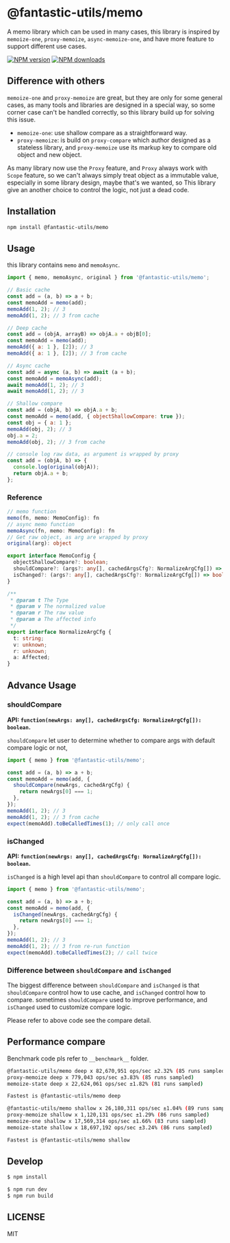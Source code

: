 # @fantastic-utils/memo

A memo library which can be used in many cases, this library is inspired by `memoize-one`, `proxy-memoize`, `async-memoize-one`, and have more feature to support different use cases.

[![NPM version](https://img.shields.io/npm/v/@fantastic-utils/memo.svg?style=flat)](https://npmjs.org/package/@fantastic-utils/memo)
[![NPM downloads](http://img.shields.io/npm/dm/@fantastic-utils/memo.svg?style=flat)](https://npmjs.org/package/@fantastic-utils/memo)

## Difference with others

`memoize-one` and `proxy-memoize` are great, but they are only for some general cases, as many tools and libraries are designed in a special way, so some corner case can't be handled correctly, so this library build up for solving this issue.

- `memoize-one`: use shallow compare as a straightforward way.
- `proxy-memoize`: is build on `proxy-compare` which author designed as a stateless library, and `proxy-memoize` use its markup key to compare old object and new object.

As many library now use the `Proxy` feature, and `Proxy` always work with `Scope` feature, so we can't always simply treat object as a immutable value, especially in some library design, maybe that's we wanted, so This library give an another choice to control the logic, not just a dead code.

## Installation

```bash
npm install @fantastic-utils/memo

```

## Usage

this library contains `memo` and `memoAsync`.

```javascript
import { memo, memoAsync, original } from '@fantastic-utils/memo';

// Basic cache
const add = (a, b) => a + b;
const memoAdd = memo(add);
memoAdd(1, 2); // 3
memoAdd(1, 2); // 3 from cache

// Deep cache
const add = (objA, arrayB) => objA.a + objB[0];
const memoAdd = memo(add);
memoAdd({ a: 1 }, [2]); // 3
memoAdd({ a: 1 }, [2]); // 3 from cache

// Async cache
const add = async (a, b) => await (a + b);
const memoAdd = memoAsync(add);
await memoAdd(1, 2); // 3
await memoAdd(1, 2); // 3

// Shallow compare
const add = (objA, b) => objA.a + b;
const memoAdd = memo(add, { objectShallowCompare: true });
const obj = { a: 1 };
memoAdd(obj, 2); // 3
obj.a = 2;
memoAdd(obj, 2); // 3 from cache

// console log raw data, as argument is wrapped by proxy
const add = (objA, b) => {
  console.log(original(objA));
  return objA.a + b;
};
```

### Reference

```ts
// memo function
memo(fn, memo: MemoConfig): fn
// async memo function
memoAsync(fn, memo: MemoConfig): fn
// Get raw object, as arg are wrapped by proxy
original(arg): object
```

```ts
export interface MemoConfig {
  objectShallowCompare?: boolean;
  shouldCompare?: (args?: any[], cachedArgsCfg?: NormalizeArgCfg[]) => boolean;
  isChanged?: (args?: any[], cachedArgsCfg?: NormalizeArgCfg[]) => boolean;
}

/**
 * @param t The Type
 * @param v The normalized value
 * @param r The raw value
 * @param a The affected info
 */
export interface NormalizeArgCfg {
  t: string;
  v: unknown;
  r: unknown;
  a: Affected;
}
```

## Advance Usage

### shouldCompare

**API: `function(newArgs: any[], cachedArgsCfg: NormalizeArgCfg[]): boolean`.**

`shouldCompare` let user to determine whether to compare args with default compare logic or not,

```javascript
import { memo } from '@fantastic-utils/memo';

const add = (a, b) => a + b;
const memoAdd = memo(add, {
  shouldCompare(newArgs, cachedArgCfg) {
    return newArgs[0] === 1;
  },
});
memoAdd(1, 2); // 3
memoAdd(1, 2); // 3 from cache
expect(memoAdd).toBeCalledTimes(1); // only call once
```

### isChanged

**API: `function(newArgs: any[], cachedArgsCfg: NormalizeArgCfg[]): boolean`.**

`isChanged` is a high level api than `shouldCompare` to control all compare logic.

```javascript
import { memo } from '@fantastic-utils/memo';

const add = (a, b) => a + b;
const memoAdd = memo(add, {
  isChanged(newArgs, cachedArgCfg) {
    return newArgs[0] === 1;
  },
});
memoAdd(1, 2); // 3
memoAdd(1, 2); // 3 from re-run function
expect(memoAdd).toBeCalledTimes(2); // call twice
```

### Difference between `shouldCompare` and `isChanged`

The biggest difference between `shouldCompare` and `isChanged` is that `shouldCompare` control how to use cache, and `isChanged` control how to compare. sometimes `shouldCompare` used to improve performance, and `isChanged` used to customize compare logic.

Please refer to above code see the compare detail.

## Performance compare

Benchmark code pls refer to `__benchmark__` folder.

```bash
@fantastic-utils/memo deep x 82,670,951 ops/sec ±2.32% (85 runs sampled)
proxy-memoize deep x 779,043 ops/sec ±3.83% (85 runs sampled)
memoize-state deep x 22,624,061 ops/sec ±1.82% (81 runs sampled)

Fastest is @fantastic-utils/memo deep
```

```bash
@fantastic-utils/memo shallow x 26,180,311 ops/sec ±1.04% (89 runs sampled)
proxy-memoize shallow x 1,120,131 ops/sec ±1.29% (86 runs sampled)
memoize-one shallow x 17,569,314 ops/sec ±1.66% (83 runs sampled)
memoize-state shallow x 18,697,192 ops/sec ±3.24% (86 runs sampled)

Fastest is @fantastic-utils/memo shallow
```

## Develop

```bash
$ npm install
```

```bash
$ npm run dev
$ npm run build
```

## LICENSE

MIT
